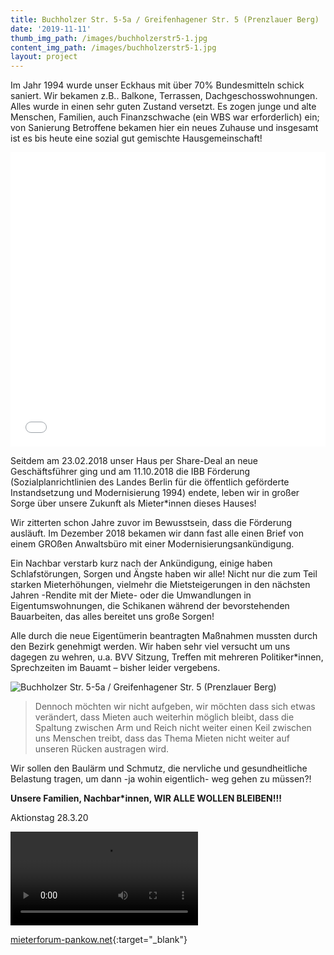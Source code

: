 ```yaml
---
title: Buchholzer Str. 5-5a / Greifenhagener Str. 5 (Prenzlauer Berg)
date: '2019-11-11'
thumb_img_path: /images/buchholzerstr5-1.jpg
content_img_path: /images/buchholzerstr5-1.jpg
layout: project
---
```

Im Jahr 1994 wurde unser Eckhaus mit über 70% Bundesmitteln schick saniert. Wir bekamen z.B.. Balkone, Terrassen, Dachgeschosswohnungen. Alles wurde in einen sehr guten Zustand versetzt. Es zogen junge und alte Menschen, Familien, auch Finanzschwache (ein WBS war erforderlich) ein; von Sanierung Betroffene bekamen hier ein neues Zuhause und insgesamt ist es bis heute eine sozial gut gemischte Hausgemeinschaft!

<iframe title="" aria-label="Locator-Karte" id="datawrapper-chart-UTe7v" src="//datawrapper.dwcdn.net/UTe7v/1/" scrolling="no" frameborder="0" style="width: 0; min-width: 100% !important; border: none;" height="471"></iframe><script type="text/javascript">!function(){"use strict";window.addEventListener("message",function(a){if(void 0!==a.data["datawrapper-height"])for(var e in a.data["datawrapper-height"]){var t=document.getElementById("datawrapper-chart-"+e)||document.querySelector("iframe[src*='"+e+"']");t&&(t.style.height=a.data["datawrapper-height"][e]+"px")}})}();</script>

Seitdem am 23.02.2018 unser Haus per Share-Deal an neue Geschäftsführer ging und am 11.10.2018 die IBB Förderung (Sozialplanrichtlinien des Landes Berlin für die öffentlich geförderte Instandsetzung und Modernisierung 1994) endete, leben wir in großer Sorge über unsere Zukunft als Mieter*innen dieses Hauses!

Wir zitterten schon Jahre zuvor im Bewusstsein, dass die Förderung ausläuft. Im Dezember 2018 bekamen wir dann fast alle einen Brief von einem GROßen Anwaltsbüro mit einer Modernisierungsankündigung.

Ein Nachbar verstarb kurz nach der Ankündigung, einige haben Schlafstörungen, Sorgen und Ängste haben wir alle! Nicht nur die zum Teil starken Mieterhöhungen, vielmehr die Mietsteigerungen in den nächsten Jahren -Rendite mit der Miete- oder die Umwandlungen in Eigentumswohnungen, die Schikanen während der bevorstehenden Bauarbeiten, das alles bereitet uns große Sorgen!

Alle durch die neue Eigentümerin beantragten Maßnahmen mussten durch den Bezirk genehmigt werden. Wir haben sehr viel versucht um uns dagegen zu wehren, u.a. BVV Sitzung, Treffen mit mehreren Politiker*innen, Sprechzeiten im Bauamt – bisher leider vergebens.

![Buchholzer Str. 5-5a / Greifenhagener Str. 5 (Prenzlauer Berg)](/images/BuchholzerStr5-2.jpg)

> Dennoch möchten wir nicht aufgeben, wir möchten dass sich etwas verändert, dass Mieten auch weiterhin möglich bleibt, dass die Spaltung zwischen Arm und Reich nicht weiter einen Keil zwischen uns Menschen treibt, dass das Thema Mieten nicht weiter auf unseren Rücken austragen wird.

Wir sollen den Baulärm und Schmutz, die nervliche und gesundheitliche Belastung tragen, um dann -ja wohin eigentlich- weg gehen zu müssen?!

**Unsere Familien, Nachbar*innen, WIR ALLE WOLLEN BLEIBEN!!!**

Aktionstag 28.3.20

<video controls="controls">
  <source type="video/mp4" src="/images/2020-03-28-had-buchholzer-5-greifenhagener-5.mp4"></source>
  <p>Your browser does not support the video element.</p>
</video>

[mieterforum-pankow.net](http://mieterforum-pankow.net/){:target="_blank"}